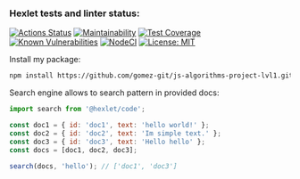 ### Hexlet tests and linter status:
[![Actions Status](https://github.com/gomez-git/js-algorithms-project-lvl1/workflows/hexlet-check/badge.svg)](https://github.com/gomez-git/js-algorithms-project-lvl1/actions)
[![Maintainability](https://api.codeclimate.com/v1/badges/b38441d794dfc8296bcb/maintainability)](https://codeclimate.com/github/gomez-git/js-algorithms-project-lvl1/maintainability)
[![Test Coverage](https://api.codeclimate.com/v1/badges/b38441d794dfc8296bcb/test_coverage)](https://codeclimate.com/github/gomez-git/js-algorithms-project-lvl1/test_coverage)
[![Known Vulnerabilities](https://snyk.io/test/github/gomez-git/js-algorithms-project-lvl1/badge.svg)](https://snyk.io/test/github/gomez-git/js-algorithms-project-lvl1)
[![NodeCI](https://github.com/gomez-git/js-algorithms-project-lvl1/actions/workflows/NodeCI.yml/badge.svg?branch=main)](https://github.com/gomez-git/js-algorithms-project-lvl1/actions/workflows/NodeCI.yml)
[![License: MIT](https://img.shields.io/badge/License-MIT-yellow.svg)](https://opensource.org/licenses/MIT)

Install my package:

```bash
npm install https://github.com/gomez-git/js-algorithms-project-lvl1.git

```

Search engine allows to search pattern in provided docs:

```js
import search from '@hexlet/code';

const doc1 = { id: 'doc1', text: 'hello world!' };
const doc2 = { id: 'doc2', text: 'Im simple text.' };
const doc3 = { id: 'doc3', text: 'Hello hello' };
const docs = [doc1, doc2, doc3];

search(docs, 'hello'); // ['doc1', 'doc3']

```
